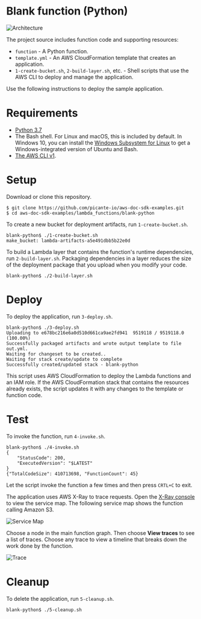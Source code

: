 # Blank function (Python)

![Architecture](/lambda_functions/blank-python/images/sample-blank-python.png)

The project source includes function code and supporting resources:

-   `function` - A Python function.
-   `template.yml` - An AWS CloudFormation template that creates an application.
-   `1-create-bucket.sh`, `2-build-layer.sh`, etc. - Shell scripts that use the AWS CLI to deploy and manage the application.

Use the following instructions to deploy the sample application.

# Requirements

-   [Python 3.7](https://www.python.org/downloads/)
-   The Bash shell. For Linux and macOS, this is included by default. In Windows 10, you can install the [Windows Subsystem for Linux](https://docs.microsoft.com/en-us/windows/wsl/install-win10) to get a Windows-integrated version of Ubuntu and Bash.
-   [The AWS CLI v1](https://docs.aws.amazon.com/cli/latest/userguide/cli-chap-install.html).

# Setup

Download or clone this repository.

    $ git clone https://github.com/picante-io/aws-doc-sdk-examples.git
    $ cd aws-doc-sdk-examples/lambda_functions/blank-python

To create a new bucket for deployment artifacts, run `1-create-bucket.sh`.

    blank-python$ ./1-create-bucket.sh
    make_bucket: lambda-artifacts-a5e491dbb5b22e0d

To build a Lambda layer that contains the function's runtime dependencies, run `2-build-layer.sh`. Packaging dependencies in a layer reduces the size of the deployment package that you upload when you modify your code.

    blank-python$ ./2-build-layer.sh

# Deploy

To deploy the application, run `3-deploy.sh`.

    blank-python$ ./3-deploy.sh
    Uploading to e678bc216e6a0d510d661ca9ae2fd941  9519118 / 9519118.0  (100.00%)
    Successfully packaged artifacts and wrote output template to file out.yml.
    Waiting for changeset to be created..
    Waiting for stack create/update to complete
    Successfully created/updated stack - blank-python

This script uses AWS CloudFormation to deploy the Lambda functions and an IAM role. If the AWS CloudFormation stack that contains the resources already exists, the script updates it with any changes to the template or function code.

# Test

To invoke the function, run `4-invoke.sh`.

    blank-python$ ./4-invoke.sh
    {
        "StatusCode": 200,
        "ExecutedVersion": "$LATEST"
    }
    {"TotalCodeSize": 410713698, "FunctionCount": 45}

Let the script invoke the function a few times and then press `CRTL+C` to exit.

The application uses AWS X-Ray to trace requests. Open the [X-Ray console](https://console.aws.amazon.com/xray/home#/service-map) to view the service map. The following service map shows the function calling Amazon S3.

![Service Map](/lambda_functions/blank-python/images/blank-python-servicemap.png)

Choose a node in the main function graph. Then choose **View traces** to see a list of traces. Choose any trace to view a timeline that breaks down the work done by the function.

![Trace](/lambda_functions/blank-python/images/blank-python-trace.png)

# Cleanup

To delete the application, run `5-cleanup.sh`.

    blank-python$ ./5-cleanup.sh
